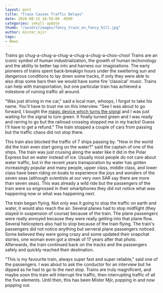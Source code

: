 ```yaml
---
layout: post
title: "Train Causes Traffic Delays"
date: 2020-08-15 18:59:00 -0500
categories: jekyll update
thumb: "/assets/images/fancy_train_on_fancy_hill.jpg"
author: mister_mjir
tags:
- News
---
```


Trains go chug-a-chug-a-chug-a-chug-a-chug-a-choo-choo! Trains are an iconic symbol of human industrialization, the growth of human techonology and the ability to
better tap into and harness our imaginations. The early pioneers of trains spent back-breakign hours under the sweltering sun and dangerous conditions to lay down some
tracks, if only they were able to also drop some bars then we would have some fire 'classical' music. Trains can help with transportation, but one particular train
has achieved a milestone of ruining traffic all around.

"Was just driving in me car," said a local man, whoops, I forgot to take his name. You'll have to trust me on this interview. "See I was about to go forward, I bought
the [magic device which turns the signal](https://hecrenews.github.io/jekyll/update/2020/08/09/man-invents-device-that-turns-traffic-light-from-red-to-green.html) and
I was just waiting for the signal to turn green. It finally turned green and I was ready and rarring to go but the railroad crossing stopped me in my tracks! Guess
I'll have to get a refund." The train stopped a couple of cars from passing but the traffic chaos did not stop there.

This train also blocked the traffic of 7 ships passing by. "How in the world did the train even start going on the water?" said the captain of one of the ships. The
train was just cruising along the water like it did in the Polar Express but on water instead of ice. Usually most people do not care about water traffic, but in the
recent years transporation by water has gotten increasingly popular and many people, upper class, middle class, and lower class have been riding on boats to experience
the joys and wonders of the seven seas (although scientists at our very own SAR say there are more than seven seas). This was already a wild ride but the passengers
of the train were so engrossed in their smartphones they did not notice what was happening now or what was happening next.

The train began flying. Not only was it going to stop the traffic on earth and water, it would also reach the air. Several planes had to stop midflight (they stayed in
suspension of course) because of the train. The plane passengers were really annoyed because they were really getting into that plane flow. Several helicopters also
had to stop because of the train flying. The train's passengers did not notice anything but serveral plane passengers noticed. Some believed they were going crazy
and some updated their snapchat stories, one woman even got a streak of 17 years after that photo. Afterwards, the train continued back on the tracks and the passengers
safely and quickly reached their destination.

"This is my favourite train, always super fast and super reliable," said one of the passengers. I was about to ask the conductor for an interview but he dipped as he
had to go to the next stop. Trains are truly magnificent, and maybe soon this train will interrupt fire traffic, then interrupting traffic of all the five elements.
Until then, this has been Mister Mjir, popping in and now popping out.
